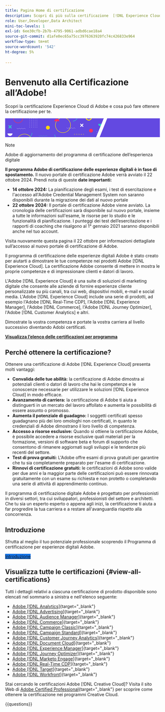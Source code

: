 ```yaml
---
title: Pagina Home di certificazione
description: Scopri di più sulla certificazione  [!DNL Experience Cloud] in Adobe. Scopri cosa vuol dire ottenere una certificazione.
role: User,Developer,Data Architect
mini-toc-levels: 1
exl-id: 6ee30cfb-2b7b-4795-9061-adbd6cae18a4
source-git-commit: d1afe0ec65a75cc3976363920fc74c426833e964
workflow-type: tm+mt
source-wordcount: '542'
ht-degree: 5%

---
```


# Benvenuto alla Certificazione all’Adobe!

Scopri la certificazione Experience Cloud di Adobe e cosa può fare ottenere la certificazione per te.

![Banner](/help/certifications/assets/home_banner_smallwide.png)

>[!NOTE]
>Adobe di aggiornamento del programma di certificazione dell’esperienza digitale
>
>**Il programma Adobe di certificazione delle esperienze digitali è in fase di spostamento.** Il nuovo portale di certificazione Adobe verrà avviato il 22 ottobre 2024. Prendi nota di queste **date importanti:**
>
>* **14 ottobre 2024:** La pianificazione degli esami, i test di esercitazione e l&#39;accesso all&#39;Adobe Credential Management System non saranno disponibili durante la migrazione dei dati al nuovo portale
>* **22 ottobre 2024:** Il portale di certificazione Adobe viene avviato. La cronologia delle certificazioni sarà disponibile sul nuovo portale, insieme a tutte le informazioni sull&#39;esame, le risorse per lo studio e le funzionalità di pianificazione. I punteggi dei test dell’esercitazione e i rapporti di coaching che risalgono al 1° gennaio 2021 saranno disponibili anche nel tuo account.
>
>Visita nuovamente questa pagina il 22 ottobre per informazioni dettagliate sull’accesso al nuovo portale di certificazione di Adobe.

Il programma di certificazione delle esperienze digitali Adobe è stato creato per aiutarti a dimostrare le tue competenze nei prodotti Adobe [!DNL Experience Cloud]. La certificazione Adobe consente di mettere in mostra le proprie competenze e di impressionare clienti e datori di lavoro.

L&#39;Adobe [!DNL Experience Cloud] è una suite di soluzioni di marketing digitale che consente alle aziende di fornire esperienze cliente personalizzate su più canali, tra cui web, dispositivi mobili, e-mail e social media. L&#39;Adobe [!DNL Experience Cloud] include una serie di prodotti, ad esempio l&#39;Adobe [!DNL Real-Time CDP], l&#39;Adobe [!DNL Experience Manager], l&#39;Adobe [!DNL Commerce], l&#39;Adobe [!DNL Journey Optimizer], l&#39;Adobe [!DNL Customer Analytics] e altri.

Dimostrate la vostra competenza e portate la vostra carriera al livello successivo diventando Adobi certificati.

[**Visualizza l’elenco delle certificazioni per programma**](#view-all-certifications)

## Perché ottenere la certificazione?

Ottenere una certificazione di Adobe [!DNL Experience Cloud] presenta molti vantaggi:

* **Convalida delle tue abilità:** la certificazione di Adobe dimostra ai potenziali clienti o datori di lavoro che hai le competenze e le conoscenze necessarie per utilizzare le soluzioni [!DNL Experience Cloud] in modo efficace.
* **Avanzamento di carriera:** la certificazione di Adobe ti aiuta a distinguerti in un mercato del lavoro affollato e aumenta le possibilità di essere assunto o promosso.
* **Aumenta il potenziale di guadagno:** I soggetti certificati spesso guadagnano più dei loro omologhi non certificati, in quanto le credenziali di Adobe dimostrano il loro livello di competenza.
* **Accesso a risorse esclusive:** Quando si ottiene la certificazione Adobe, è possibile accedere a risorse esclusive quali materiali per la formazione, versioni di software beta e forum di supporto che consentono di rimanere aggiornati sugli sviluppi e le tendenze più recenti del settore.
* **Test di prova gratuiti:** L&#39;Adobe offre esami di prova gratuiti per garantire che tu sia completamente preparato per l&#39;esame di certificazione.
* **Rinnovi di certificazione gratuiti:** le certificazioni di Adobe sono valide per due anni e la maggior parte delle certificazioni può essere rinnovata gratuitamente con un esame su richiesta e non protetto o completando una serie di attività di apprendimento continuo.

Il programma di certificazione digitale Adobe è progettato per professionisti in diversi settori, tra cui sviluppatori, professionisti del settore e architetti. Che tu sia un esperto esperto o appena agli inizi, la certificazione ti aiuta a far progredire la tua carriera e a restare all&#39;avanguardia rispetto alla concorrenza.

## Introduzione

Sfrutta al meglio il tuo potenziale professionale scoprendo il Programma di certificazione per esperienze digitali Adobe.

<a href="https://experienceleague.adobe.com/docs/certification/certification/getting-started.html" target="_blank" class="spectrum-Button spectrum-Button--fill spectrum-Button--accent spectrum-Button--sizeM is-margin-bottom-big-big at-element-click-tracking" style="background-color:#1473E6"><span class="spectrum-Button-label has-no-wrap">Introduzione</span></a>

## Visualizza tutte le certificazioni {#view-all-certifications}

Tutti i dettagli relativi a ciascuna certificazione di prodotto disponibile sono elencati nel sommario a sinistra e nell&#39;elenco seguente:

* [Adobe [!DNL Analytics]](/help/certifications/aa/aa-overview.md){target="_blank"}
* [Adobe [!DNL Advertising]](/help/certifications/aac/aac-overview.md){target="_blank"}
* [Adobe [!DNL Audience Manager]](/help/certifications/aam/aam-overview.md){target="_blank"}
* [Adobe [!DNL Commerce]](/help/certifications/ac/ac-overview.md){target="_blank"}
* [Adobe [!DNL Campaign Classic]](/help/certifications/acc/acc-overview.md){target="_blank"}
* [Adobe [!DNL Campaign Standard]](/help/certifications/acs/acs-overview.md){target="_blank"}
* [Adobe [!DNL Customer Journey Analytics]](/help/certifications/acja/acja-overview.md){target="_blank"}
* [Adobe [!DNL Document Cloud]](/help/certifications/adc/adc-overview.md){target="_blank"}
* [Adobe [!DNL Experience Manager]](/help/certifications/aem/aem-overview.md){target="_blank"}
* [Adobe [!DNL Journey Optimizer]](/help/certifications/ajo/ajo-overview.md){target="_blank"}
* [Adobe [!DNL Marketo Engage]](/help/certifications/ame/ame-overview.md){target="_blank"}
* [Adobe [!DNL Real-Time CDP]](/help/certifications/rtcdp/rtcdp-overview.md){target="_blank"}
* [Adobe [!DNL Target]](/help/certifications/at/at-overview.md){target="_blank"}
* [Adobe [!DNL Workfront]](/help/certifications/aw/aw-overview.md){target="_blank"}

Stai cercando le certificazioni Adobe [!DNL Creative Cloud]? Visita il sito Web di [Adobe Certified Professional](https://certifiedprofessional.adobe.com/en/home){target="_blank"} per scoprire come ottenere la certificazione nei programmi Creative Cloud.

{{questions}}